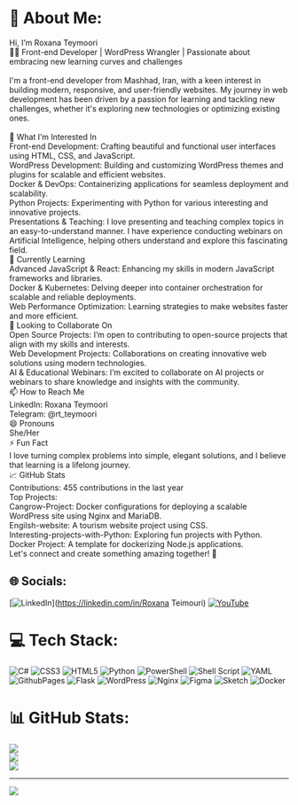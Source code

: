 # 💫 About Me:
 Hi, I’m Roxana Teymoori<br>👩‍💻 Front-end Developer | WordPress Wrangler | Passionate about embracing new learning curves and challenges<br><br>I'm a front-end developer from Mashhad, Iran, with a keen interest in building modern, responsive, and user-friendly websites. My journey in web development has been driven by a passion for learning and tackling new challenges, whether it's exploring new technologies or optimizing existing ones.<br><br>👀 What I’m Interested In<br>Front-end Development: Crafting beautiful and functional user interfaces using HTML, CSS, and JavaScript.<br>WordPress Development: Building and customizing WordPress themes and plugins for scalable and efficient websites.<br>Docker & DevOps: Containerizing applications for seamless deployment and scalability.<br>Python Projects: Experimenting with Python for various interesting and innovative projects.<br>Presentations & Teaching: I love presenting and teaching complex topics in an easy-to-understand manner. I have experience conducting webinars on Artificial Intelligence, helping others understand and explore this fascinating field.<br>🌱 Currently Learning<br>Advanced JavaScript & React: Enhancing my skills in modern JavaScript frameworks and libraries.<br>Docker & Kubernetes: Delving deeper into container orchestration for scalable and reliable deployments.<br>Web Performance Optimization: Learning strategies to make websites faster and more efficient.<br>💞️ Looking to Collaborate On<br>Open Source Projects: I’m open to contributing to open-source projects that align with my skills and interests.<br>Web Development Projects: Collaborations on creating innovative web solutions using modern technologies.<br>AI & Educational Webinars: I’m excited to collaborate on AI projects or webinars to share knowledge and insights with the community.<br>📫 How to Reach Me<br>LinkedIn: Roxana Teymoori<br>Telegram: @rt_teymoori<br>😄 Pronouns<br>She/Her<br>⚡ Fun Fact<br>I love turning complex problems into simple, elegant solutions, and I believe that learning is a lifelong journey.<br>📈 GitHub Stats<br>Contributions: 455 contributions in the last year<br>Top Projects:<br>Cangrow-Project: Docker configurations for deploying a scalable WordPress site using Nginx and MariaDB.<br>Engilsh-website: A tourism website project using CSS.<br>Interesting-projects-with-Python: Exploring fun projects with Python.<br>Docker Project: A template for dockerizing Node.js applications.<br>Let's connect and create something amazing together! 🌟


## 🌐 Socials:
[![LinkedIn](https://img.shields.io/badge/LinkedIn-%230077B5.svg?logo=linkedin&logoColor=white)](https://linkedin.com/in/Roxana Teimouri) [![YouTube](https://img.shields.io/badge/YouTube-%23FF0000.svg?logo=YouTube&logoColor=white)](https://youtube.com/@roxanat7625) 

# 💻 Tech Stack:
![C#](https://img.shields.io/badge/c%23-%23239120.svg?style=for-the-badge&logo=csharp&logoColor=white) ![CSS3](https://img.shields.io/badge/css3-%231572B6.svg?style=for-the-badge&logo=css3&logoColor=white) ![HTML5](https://img.shields.io/badge/html5-%23E34F26.svg?style=for-the-badge&logo=html5&logoColor=white) ![Python](https://img.shields.io/badge/python-3670A0?style=for-the-badge&logo=python&logoColor=ffdd54) ![PowerShell](https://img.shields.io/badge/PowerShell-%235391FE.svg?style=for-the-badge&logo=powershell&logoColor=white) ![Shell Script](https://img.shields.io/badge/shell_script-%23121011.svg?style=for-the-badge&logo=gnu-bash&logoColor=white) ![YAML](https://img.shields.io/badge/yaml-%23ffffff.svg?style=for-the-badge&logo=yaml&logoColor=151515) ![GithubPages](https://img.shields.io/badge/github%20pages-121013?style=for-the-badge&logo=github&logoColor=white) ![Flask](https://img.shields.io/badge/flask-%23000.svg?style=for-the-badge&logo=flask&logoColor=white) ![WordPress](https://img.shields.io/badge/WordPress-%23117AC9.svg?style=for-the-badge&logo=WordPress&logoColor=white) ![Nginx](https://img.shields.io/badge/nginx-%23009639.svg?style=for-the-badge&logo=nginx&logoColor=white) ![Figma](https://img.shields.io/badge/figma-%23F24E1E.svg?style=for-the-badge&logo=figma&logoColor=white) ![Sketch](https://img.shields.io/badge/Sketch-FFB387?style=for-the-badge&logo=sketch&logoColor=black) ![Docker](https://img.shields.io/badge/docker-%230db7ed.svg?style=for-the-badge&logo=docker&logoColor=white)
# 📊 GitHub Stats:
![](https://github-readme-stats.vercel.app/api?username=roxi-t&theme=dark&hide_border=false&include_all_commits=false&count_private=false)<br/>
![](https://github-readme-streak-stats.herokuapp.com/?user=roxi-t&theme=dark&hide_border=false)<br/>
![](https://github-readme-stats.vercel.app/api/top-langs/?username=roxi-t&theme=dark&hide_border=false&include_all_commits=false&count_private=false&layout=compact)

---
[![](https://visitcount.itsvg.in/api?id=roxi-t&icon=0&color=0)](https://visitcount.itsvg.in)

<!-- Proudly created with GPRM ( https://gprm.itsvg.in ) -->
